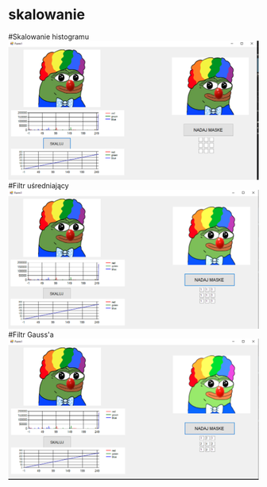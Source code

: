 # skalowanie
#Skalowanie histogramu
![Alt text](skalowanie.PNG)
#Filtr uśredniający
![Alt text](usredniajacy.PNG)
#Filtr Gauss'a
![Alt text](gauss.PNG)
